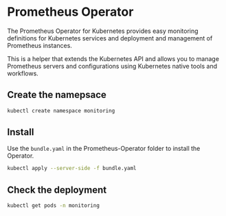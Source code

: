 # Prometheus Operator

The Prometheus Operator for Kubernetes provides easy monitoring definitions for Kubernetes services and deployment and management of Prometheus instances.

This is a helper that extends the Kubernetes API and allows you to manage Prometheus servers and configurations using Kubernetes native tools and workflows.

## Create the namepsace

```bash
kubectl create namespace monitoring
```

## Install

Use the `bundle.yaml` in the Prometheus-Operator folder to install the Operator.

```bash
kubectl apply --server-side -f bundle.yaml
```

## Check the deployment

```bash
kubectl get pods -n monitoring
```
